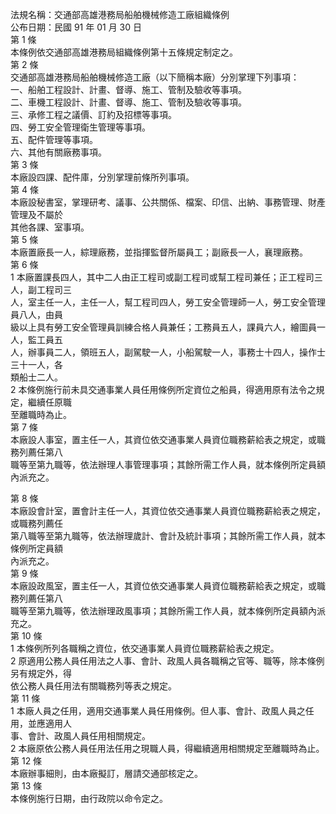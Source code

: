 法規名稱：交通部高雄港務局船舶機械修造工廠組織條例  
公布日期：民國 91 年 01 月 30 日  
第 1 條  
本條例依交通部高雄港務局組織條例第十五條規定制定之。  
第 2 條  
交通部高雄港務局船舶機械修造工廠（以下簡稱本廠）分別掌理下列事項：  
一、船舶工程設計、計畫、督導、施工、管制及驗收等事項。  
二、車機工程設計、計畫、督導、施工、管制及驗收等事項。  
三、承修工程之議價、訂約及招標等事項。  
四、勞工安全管理衛生管理等事項。  
五、配件管理等事項。  
六、其他有關廠務事項。  
第 3 條  
本廠設四課、配件庫，分別掌理前條所列事項。  
第 4 條  
本廠設秘書室，掌理研考、議事、公共關係、檔案、印信、出納、事務管理、財產管理及不屬於  
其他各課、室事項。  
第 5 條  
本廠置廠長一人，綜理廠務，並指揮監督所屬員工；副廠長一人，襄理廠務。  
第 6 條  
1 本廠置課長四人，其中二人由正工程司或副工程司或幫工程司兼任；正工程司三人，副工程司三  
人，室主任一人，主任一人，幫工程司四人，勞工安全管理師一人，勞工安全管理員八人，由員  
級以上具有勞工安全管理員訓練合格人員兼任；工務員五人，課員六人，繪圖員一人，監工員五  
人，辦事員二人，領班五人，副駕駛一人，小船駕駛一人，事務士十四人，操作士三十一人，各  
類船士二人。  
2 本條例施行前未具交通事業人員任用條例所定資位之船員，得適用原有法令之規定，繼續任原職  
至離職時為止。  
第 7 條  
本廠設人事室，置主任一人，其資位依交通事業人員資位職務薪給表之規定，或職務列薦任第八  
職等至第九職等，依法辦理人事管理事項；其餘所需工作人員，就本條例所定員額內派充之。  


第 8 條  
本廠設會計室，置會計主任一人，其資位依交通事業人員資位職務薪給表之規定，或職務列薦任  
第八職等至第九職等，依法辦理歲計、會計及統計事項；其餘所需工作人員，就本條例所定員額  
內派充之。  
第 9 條  
本廠設政風室，置主任一人，其資位依交通事業人員資位職務薪給表之規定，或職務列薦任第八  
職等至第九職等，依法辦理政風事項；其餘所需工作人員，就本條例所定員額內派充之。  
第 10 條  
1 本條例所列各職稱之資位，依交通事業人員資位職務薪給表之規定。  
2 原適用公務人員任用法之人事、會計、政風人員各職稱之官等、職等，除本條例另有規定外，得  
依公務人員任用法有關職務列等表之規定。  
第 11 條  
1 本廠人員之任用，適用交通事業人員任用條例。但人事、會計、政風人員之任用，並應適用人  
事、會計、政風人員任用相關規定。  
2 本廠原依公務人員任用法任用之現職人員，得繼續適用相關規定至離職時為止。  
第 12 條  
本廠辦事細則，由本廠擬訂，層請交通部核定之。  
第 13 條  
本條例施行日期，由行政院以命令定之。  


